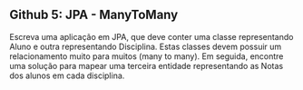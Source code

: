 ## Github 5: JPA - ManyToMany

Escreva uma aplicação em JPA, que deve conter uma classe representando Aluno e outra representando Disciplina. Estas classes devem possuir um relacionamento muito para muitos (many to many). Em seguida, encontre uma solução para mapear uma terceira entidade representando as Notas dos alunos em cada disciplina.
